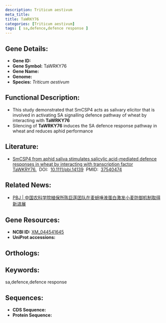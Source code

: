 ```yaml
---
description: Triticum aestivum
meta_title:
title: TaWRKY76
categories: [Triticum aestivum]
tags: [ sa,defence,defence response ]
---
```


## Gene Details:
- **Gene ID:**	[]()
- **Gene Symbol:** TaWRKY76
- **Gene Name:** 
- **Genome:** []()
- **Species:** *Triticum aestivum*

## Functional Description:
   - This study demonstrated that SmCSP4 acts as salivary elicitor that is involved in activating SA signalling defence pathway of wheat by interacting with **TaWRKY76**
   - Silencing of **TaWRKY76** induces the SA defence response pathway in wheat and reduces aphid performance

## Literature:
   - [SmCSP4 from aphid saliva stimulates salicylic acid-mediated defence responses in wheat by interacting with transcription factor TaWKRY76.]( https://onlinelibrary.wiley.com/doi/10.1111/pbi.14139)&nbsp;&nbsp;DOI:&nbsp;&nbsp;[10.1111/pbi.14139](https://onlinelibrary.wiley.com/doi/10.1111/pbi.14139)&nbsp;&nbsp;PMID:&nbsp;&nbsp;[37540474](https://pubmed.ncbi.nlm.nih.gov/37540474/)

## Related News:
   - [PBJ | 中国农科学院植保所陈巨莲团队在麦蚜唾液蛋白激发小麦防御机制取得新进展](https://mp.weixin.qq.com/s/GGbu49SceN1afgibYtizjQ)

## Gene Resources:
- **NCBI ID:** [XM_044541645](https://www.ncbi.nlm.nih.gov/gene/?term=XM_044541645)
- **UniProt accessions:** [](https://www.uniprot.org/uniprotkb//entry)

## Orthologs:

## Keywords:
sa,defence,defence response

## Sequences:
- **CDS Sequence:**
- **Protein Sequence:**
